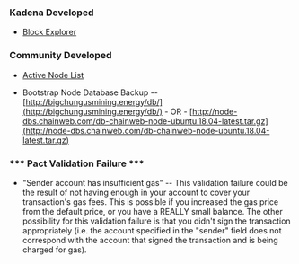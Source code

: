 ### **Kadena Developed**

 - [Block Explorer](https://explorer.chainweb.com/mainnet)
 
### **Community Developed**

 - [Active Node List](https://kadena.banteg.xyz/peers)

 - Bootstrap Node Database Backup
 --  [http://bigchungusmining.energy/db/](http://bigchungusmining.energy/db/) - OR -
 [http://node-dbs.chainweb.com/db-chainweb-node-ubuntu.18.04-latest.tar.gz](http://node-dbs.chainweb.com/db-chainweb-node-ubuntu.18.04-latest.tar.gz)

### *** Pact Validation Failure ***
- "Sender account has insufficient gas"
-- This validation failure could be the result of not having enough in your account to cover your transaction's gas fees. This is possible if you increased the gas price from the default price, or you have a REALLY small balance. The other possibility for this validation failure is that you didn't sign the transaction appropriately (i.e. the account specified in the "sender" field does not correspond with the account that signed the transaction and is being charged for gas).
